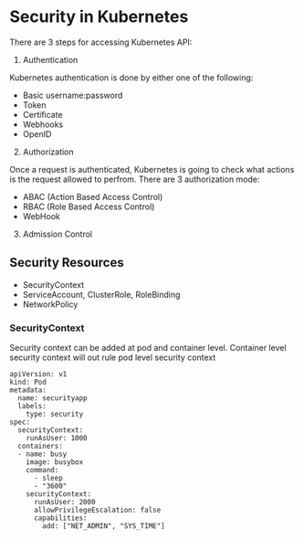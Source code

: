 # Security in Kubernetes
There are 3 steps for accessing Kubernetes API:

1. Authentication

Kubernetes authentication is done by either one of the following:
   * Basic username:password
   * Token
   * Certificate
   * Webhooks
   * OpenID

2. Authorization

Once a request is authenticated, Kubernetes is going to check what actions is the request allowed to perfrom. There are 3 authorization mode:
  * ABAC (Action Based Access Control)
  * RBAC (Role Based Access Control)
  * WebHook
  
3. Admission Control

## Security Resources

* SecurityContext
* ServiceAccount, ClusterRole, RoleBinding
* NetworkPolicy

### SecurityContext
Security context can be added at pod and container level. Container level security context will out rule pod level security context

```
apiVersion: v1
kind: Pod
metadata:
  name: securityapp
  labels:
    type: security
spec:
  securityContext:
    runAsUser: 1000
  containers:
  - name: busy
    image: busybox
    command:
      - sleep
      - "3600"
    securityContext:
      runAsUser: 2000
      allowPrivilegeEscalation: false
      capabilities:
        add: ["NET_ADMIN", "SYS_TIME"]
```

